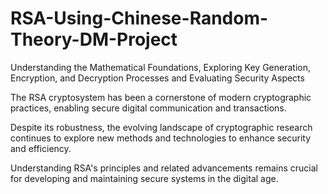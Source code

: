 # RSA-Using-Chinese-Random-Theory-DM-Project
Understanding the Mathematical Foundations, Exploring Key Generation, Encryption, and Decryption Processes and Evaluating Security Aspects

The RSA cryptosystem has been a cornerstone of modern cryptographic practices, enabling secure digital communication and transactions.

Despite its robustness, the evolving landscape of cryptographic research continues to explore new methods and technologies to enhance security and efficiency.

Understanding RSA's principles and related advancements remains crucial for developing and maintaining secure systems in the digital age. 

